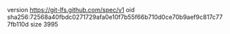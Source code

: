 version https://git-lfs.github.com/spec/v1
oid sha256:72568a40fbdc0271729afa0e10f7b55f66b710d0ce70b9aef9c817c777fb110d
size 3995
